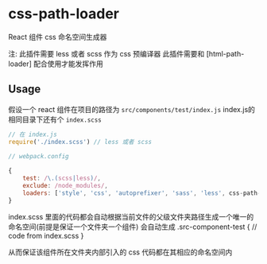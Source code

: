 css-path-loader
====================
React 组件 css 命名空间生成器

注: 此插件需要 less 或者 scss 作为 css 预编译器
此插件需要和 [html-path-loader] 配合使用才能发挥作用


## Usage

假设一个 react 组件在项目的路径为 `src/components/test/index.js`
index.js的相同目录下还有个 `index.scss`

```javascript
// 在 index.js
require('./index.scss') // less 或者 scss

// webpack.config
         
{
    test: /\.(scss|less)/,
    exclude: /node_modules/,
    loaders: ['style', 'css', 'autoprefixer', 'sass', 'less', css-path-loader']
}


```
index.scss 里面的代码都会自动根据当前文件的父级文件夹路径生成一个唯一的命名空间(前提是保证一个文件夹一个组件)
会自动生成
.src-component-test {
    // code from index.scss
}

从而保证该组件所在文件夹内部引入的 css 代码都在其相应的命名空间内